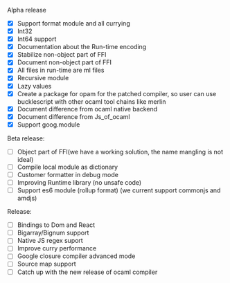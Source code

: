 Alpha release

- [x] Support format module and all currying
- [x] Int32
- [x] Int64 support
- [x] Documentation about the Run-time encoding
- [x] Stabilize non-object part of FFI
- [x] Document non-object part of FFI
- [x] All files in run-time are ml files
- [x] Recursive module
- [x] Lazy values
- [x] Create a package for opam for the patched compiler, so user can use bucklescript with other ocaml tool chains like 
merlin
- [x] Document difference from ocaml native backend
- [x] Document difference from Js_of_ocaml
- [x] Support goog.module

Beta release:

- [ ] Object part of FFI(we have a working solution, the name mangling is not ideal)
- [ ] Compile local module as dictionary
- [ ] Customer formatter in debug mode
- [ ] Improving Runtime library (no unsafe code)
- [ ] Support es6 module (rollup format) (we current support commonjs and amdjs)

Release:
- [ ] Bindings to Dom and React
- [ ] Bigarray/Bignum support
- [ ] Native JS regex suport
- [ ] Improve curry performance
- [ ] Google closure compiler advanced mode
- [ ] Source map support
- [ ] Catch up with the new release of ocaml compiler